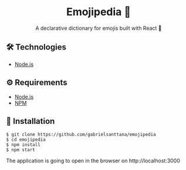 # <div align="center">Emojipedia 📕</div>

<p align="center">A declarative dictionary for emojis built with React 📕</p>

## 🛠️ Technologies

<ul>
  <li><a href="https://nodejs.org/en/">Node.js</a></li>
</ul>

## ⚙️ Requirements

<ul>
  <li><a href="https://nodejs.org/en/">Node.js</a></li>
  <li><a href="https://www.npmjs.com/">NPM</a></li>
</ul>

## 🚀 Installation

```
$ git clone https://github.com/gabrielsanttana/emojipedia
$ cd emojipedia
$ npm install
$ npm start
```

The application is going to open in the browser on http://localhost:3000

